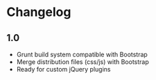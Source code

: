 # Changelog

## 1.0
 * Grunt build system compatible with Bootstrap
 * Merge distribution files (css/js) with Bootstrap
 * Ready for custom jQuery plugins
